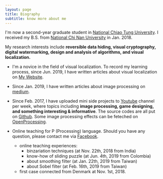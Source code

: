 ```yaml
---
layout: page
title: Biography
subtitle: know more about me
---
```

I'm now a second-year graduate student in [National Chiao Tung University](https://www.nctu.edu.tw/). I received my B.S. from [National Chi Nan University](https://www.ncnu.edu.tw/ncnuweb/) in Jan. 2018.

My research interests include **reversible data hiding, visual cryptography, digital watermarking, design and analysis of algorithms, and visual localization.**

- I'm a novice in the field of visual localization. To record my learning process, since Jun. 2019, I have written articles about visual localization on [My Website](https://hbyacademic.github.io/HBY/). 

- Since Jan. 2019, I have written articles about image processing on [medium](https://medium.com/@hbyacademic).

- Since Feb. 2017, I have uploaded mini side projects to [Youtube](https://www.youtube.com/channel/UCmVQun_KSwvPnRBDWSX8gRw/featured) channel per week, where topics including **image processing, game designing, and something interesting & informative**. The source codes are all put on [Github](https://github.com/hbyacademic). Some image processing effects can be feteched on [OpenProcessing](https://www.openprocessing.org/user/183031#sketches).

- Online teaching for P (Processing) language. Should you have any question, please contact me via [Facebook](https://www.facebook.com/HBY.academic). 
   - online teaching experiences:  
      - binzariation techniques (at Nov. 22th, 2018 from India)
      - know-how of sliding puzzle (at Jun. 4th, 2019 from Colombia) 
      - about smoothing filter (at Jan. 22th, 2019 from Taiwan)
      - about Sobel filter (at Feb. 16th, 2019 from Taiwan)
  - first case connected from Denmark at Nov. 1st, 2018.

